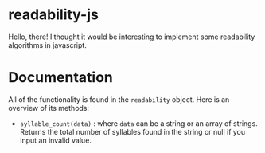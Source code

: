 readability-js
==============

Hello, there! I thought it would be interesting to implement some readability algorithms in javascript.


Documentation
==============

All of the functionality is found in the `readability` object. Here is an overview of its methods:

- `syllable_count(data)` : where `data` can be a string or an array of strings. Returns the total number of syllables found in the string or null if you input an invalid value.